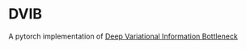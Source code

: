 # DVIB
A pytorch implementation of [Deep Variational Information Bottleneck](https://arxiv.org/abs/1612.00410)

